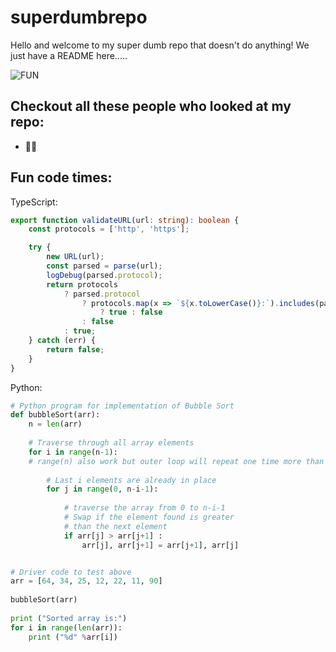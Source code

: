 # superdumbrepo

Hello and welcome to my super dumb repo that doesn't do anything! We just have a README here.....

![FUN](https://www.animatedimages.org/data/media/499/animated-fun-image-0392.gif)

## Checkout all these people who looked at my repo:
* 👩🏾


## Fun code times:

TypeScript:
```typescript
export function validateURL(url: string): boolean {
    const protocols = ['http', 'https'];

    try {
        new URL(url);
        const parsed = parse(url);
        logDebug(parsed.protocol);
        return protocols
            ? parsed.protocol
                ? protocols.map(x => `${x.toLowerCase()}:`).includes(parsed.protocol) 
                    ? true : false
                : false
            : true;
    } catch (err) {
        return false;
    }
}
```

Python:
```python
# Python program for implementation of Bubble Sort 
def bubbleSort(arr): 
    n = len(arr) 
  
    # Traverse through all array elements 
    for i in range(n-1): 
    # range(n) also work but outer loop will repeat one time more than needed. 
  
        # Last i elements are already in place 
        for j in range(0, n-i-1): 
  
            # traverse the array from 0 to n-i-1 
            # Swap if the element found is greater 
            # than the next element 
            if arr[j] > arr[j+1] : 
                arr[j], arr[j+1] = arr[j+1], arr[j] 


# Driver code to test above 
arr = [64, 34, 25, 12, 22, 11, 90] 
  
bubbleSort(arr) 
  
print ("Sorted array is:") 
for i in range(len(arr)): 
    print ("%d" %arr[i])
```
